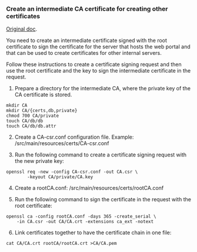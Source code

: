 ### Create an intermediate CA certificate for creating other certificates

[Original doc](https://help.f-secure.com/product.html#business/threatshield/latest/en/task_9EF132D90B9241268DF4EC8CA5FADBBF-threatshield-latest-en).

You need to create an intermediate certificate signed with the root certificate to sign the certificate for the server that hosts the web portal and that can be used to create certificates for other internal servers.

Follow these instructions to create a certificate signing request and then use the root certificate and the key to sign the intermediate certificate in the request.

1. Prepare a directory for the intermediate CA, where the private key of the CA certificate is stored.
```shell script
mkdir CA
mkdir CA/{certs,db,private}
chmod 700 CA/private
touch CA/db/db
touch CA/db/db.attr
```

2. Create a CA-csr.conf configuration file. Example: /src/main/resources/certs/CA-csr.conf

3. Run the following command to create a certificate signing request with the new private key:
```shell script
openssl req -new -config CA-csr.conf -out CA.csr \
        -keyout CA/private/CA.key
```
4. Create a rootCA.conf: /src/main/resources/certs/rootCA.conf

5. Run the following command to sign the certificate in the request with the root certificate:
```shell script
openssl ca -config rootCA.conf -days 365 -create_serial \
    -in CA.csr -out CA/CA.crt -extensions ca_ext -notext
```

6. Link certificates together to have the certificate chain in one file:
```shell script
cat CA/CA.crt rootCA/rootCA.crt >CA/CA.pem
```
